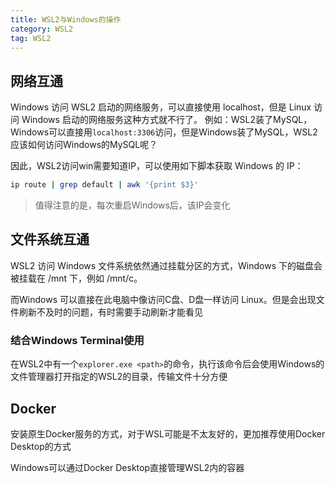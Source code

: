 ```yaml
---
title: WSL2与Windows的操作
category: WSL2
tag: WSL2
---
```


## 网络互通

Windows 访问 WSL2 启动的网络服务，可以直接使用 localhost，但是 Linux 访问 Windows 启动的网络服务这种方式就不行了。
例如：WSL2装了MySQL，Windows可以直接用`localhost:3306`访问，但是Windows装了MySQL，WSL2应该如何访问Windows的MySQL呢？

因此，WSL2访问win需要知道IP，可以使用如下脚本获取 Windows 的 IP：

```bash
ip route | grep default | awk '{print $3}'
```

> 值得注意的是，每次重启Windows后，该IP会变化

## 文件系统互通

WSL2 访问 Windows 文件系统依然通过挂载分区的方式，Windows 下的磁盘会被挂载在 /mnt 下，例如 /mnt/c。

而Windows 可以直接在此电脑中像访问C盘、D盘一样访问 Linux。但是会出现文件刷新不及时的问题，有时需要手动刷新才能看见

### 结合Windows Terminal使用

在WSL2中有一个`explorer.exe <path>`的命令，执行该命令后会使用Windows的文件管理器打开指定的WSL2的目录，传输文件十分方便

## Docker

安装原生Docker服务的方式，对于WSL可能是不太友好的，更加推荐使用Docker Desktop的方式

Windows可以通过Docker Desktop直接管理WSL2内的容器
